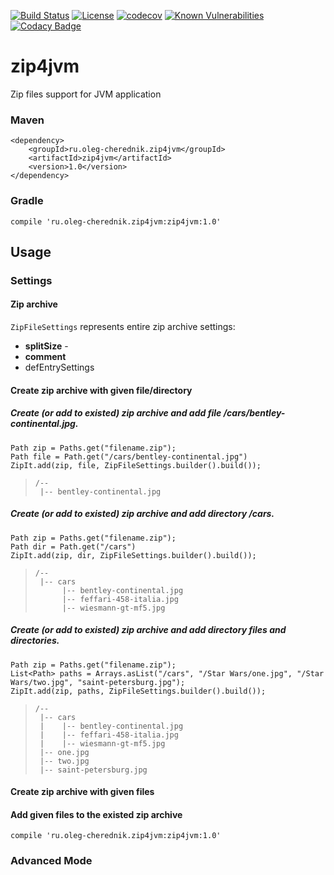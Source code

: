[![Build Status](https://travis-ci.org/oleg-cherednik/zip4jvm.svg?branch=master)](https://travis-ci.org/oleg-cherednik/zip4jvm)
[![License](https://img.shields.io/badge/License-Apache%202.0-blue.svg)](https://opensource.org/licenses/Apache-2.0)
[![codecov](https://codecov.io/gh/oleg-cherednik/zip4jvm/branch/master/graph/badge.svg)](https://codecov.io/gh/oleg-cherednik/zip4jvm)
[![Known Vulnerabilities](https://snyk.io//test/github/oleg-cherednik/zip4jvm/badge.svg?targetFile=build.gradle)](https://snyk.io//test/github/oleg-cherednik/zip4jvm?targetFile=build.gradle)
[![Codacy Badge](https://api.codacy.com/project/badge/Grade/7b6b963fef254ff4b00b8be0304e829b)](https://www.codacy.com/app/oleg-cherednik/zip4jvm?utm_source=github.com&amp;utm_medium=referral&amp;utm_content=oleg-cherednik/zip4jvm&amp;utm_campaign=Badge_Grade)

# zip4jvm
Zip files support for JVM application

### Maven

~~~~
<dependency>
    <groupId>ru.oleg-cherednik.zip4jvm</groupId>
    <artifactId>zip4jvm</artifactId>
    <version>1.0</version>
</dependency>
~~~~

### Gradle

~~~~
compile 'ru.oleg-cherednik.zip4jvm:zip4jvm:1.0'
~~~~

## Usage

### Settings

#### Zip archive

`ZipFileSettings` represents entire zip archive settings:
  - **splitSize** - 
  - **comment**
  - defEntrySettings

#### Create zip archive with given file/directory

##### Create (or add to existed) zip archive and add file */cars/bentley-continental.jpg*.  
```
Path zip = Paths.get("filename.zip");
Path file = Path.get("/cars/bentley-continental.jpg")
ZipIt.add(zip, file, ZipFileSettings.builder().build());
```
> ```
> /--
>  |-- bentley-continental.jpg
>```

##### Create (or add to existed) zip archive and add directory */cars*.
```
Path zip = Paths.get("filename.zip");
Path dir = Path.get("/cars")
ZipIt.add(zip, dir, ZipFileSettings.builder().build());
```
> ```
> /--
>  |-- cars
>       |-- bentley-continental.jpg
>       |-- feffari-458-italia.jpg
>       |-- wiesmann-gt-mf5.jpg 
>```

##### Create (or add to existed) zip archive and add directory files and directories.
```
Path zip = Paths.get("filename.zip");
List<Path> paths = Arrays.asList("/cars", "/Star Wars/one.jpg", "/Star Wars/two.jpg", "saint-petersburg.jpg");
ZipIt.add(zip, paths, ZipFileSettings.builder().build());
```
> ```
> /--
>  |-- cars
>  |    |-- bentley-continental.jpg
>  |    |-- feffari-458-italia.jpg
>  |    |-- wiesmann-gt-mf5.jpg
>  |-- one.jpg
>  |-- two.jpg
>  |-- saint-petersburg.jpg 
>```

 

#### Create zip archive with given files
#### Add given files to the existed zip archive 

```
compile 'ru.oleg-cherednik.zip4jvm:zip4jvm:1.0'
```
 

### Advanced Mode 
